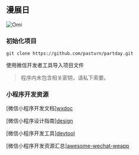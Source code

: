 ## 漫展日
<img alt="Omi" src="http://otbykn5f6.bkt.clouddn.com/gh_fc0a6097e508_258.jpg"></a>
### 初始化项目
```
git clone https://github.com/pasturn/partday.git
```
使用微信开发者工具导入项目文件

>程序内未包含相关密钥，请私下索要。

### 小程序开发资源


[微信小程序开发文档][wxdoc](https://mp.weixin.qq.com/debug/wxadoc/dev/index.html)

[微信小程序设计指南][design](https://mp.weixin.qq.com/debug/wxadoc/design/index.html)

[微信小程序开发工具][devtool](https://mp.weixin.qq.com/debug/wxadoc/dev/devtools/download.html)

[微信小程序开发资源汇总][awesome-wechat-weapp](https://github.com/justjavac/awesome-wechat-weapp)

